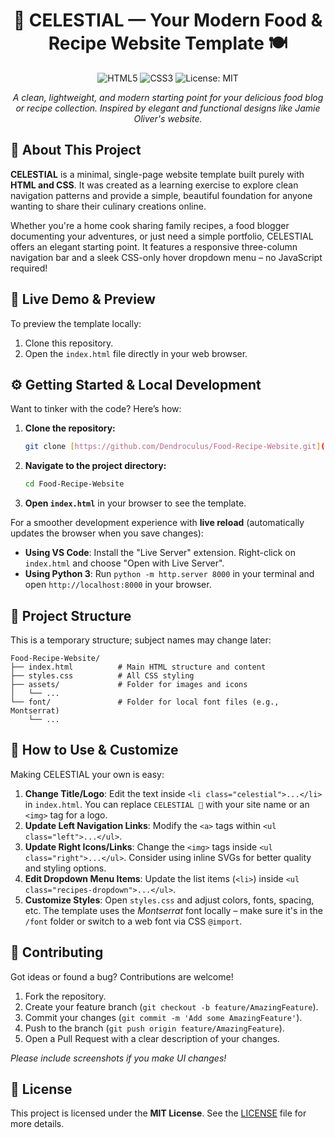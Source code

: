 <h1 align="center">🍳 CELESTIAL — Your Modern Food & Recipe Website Template 🍽️</h1>

<p align="center">
  <img src="https://img.shields.io/badge/HTML5-E34F26?style=flat-square&logo=html5&logoColor=white" alt="HTML5">
  <img src="https://img.shields.io/badge/CSS3-1572B6?style=flat-square&logo=css3&logoColor=white" alt="CSS3">
  <img src="https://img.shields.io/badge/License-MIT-green?style=flat-square" alt="License: MIT">
</p>


<p align="center">
  <em>A clean, lightweight, and modern starting point for your delicious food blog or recipe collection. Inspired by elegant and functional designs like Jamie Oliver's website.</em>
</p>



## 📌 About This Project

**CELESTIAL** is a minimal, single-page website template built purely with **HTML and CSS**. It was created as a learning exercise to explore clean navigation patterns and provide a simple, beautiful foundation for anyone wanting to share their culinary creations online.

Whether you're a home cook sharing family recipes, a food blogger documenting your adventures, or just need a simple portfolio, CELESTIAL offers an elegant starting point. It features a responsive three-column navigation bar and a sleek CSS-only hover dropdown menu – no JavaScript required!





## 🚀 Live Demo & Preview

To preview the template locally:
1.  Clone this repository.
2.  Open the `index.html` file directly in your web browser.



## ⚙️ Getting Started & Local Development

Want to tinker with the code? Here’s how:

1.  **Clone the repository:**
    ```bash
    git clone [https://github.com/Dendroculus/Food-Recipe-Website.git](https://github.com/Dendroculus/Food-Recipe-Website.git)
    ```
2.  **Navigate to the project directory:**
    ```bash
    cd Food-Recipe-Website
    ```
3.  **Open `index.html`** in your browser to see the template.

For a smoother development experience with **live reload** (automatically updates the browser when you save changes):

-   **Using VS Code**: Install the "Live Server" extension. Right-click on `index.html` and choose "Open with Live Server".
-   **Using Python 3**: Run `python -m http.server 8000` in your terminal and open `http://localhost:8000` in your browser.



## 📂 Project Structure

This is a temporary structure; subject names may change later:
```
Food-Recipe-Website/
├── index.html          # Main HTML structure and content
├── styles.css          # All CSS styling
├── assets/             # Folder for images and icons
│   └── ...
└── font/               # Folder for local font files (e.g., Montserrat)
    └── ...
```



## 🧩 How to Use & Customize

Making CELESTIAL your own is easy:

1.  **Change Title/Logo**: Edit the text inside `<li class="celestial">...</li>` in `index.html`. You can replace `CELESTIAL 💫` with your site name or an `<img>` tag for a logo.
2.  **Update Left Navigation Links**: Modify the `<a>` tags within `<ul class="left">...</ul>`.
3.  **Update Right Icons/Links**: Change the `<img>` tags inside `<ul class="right">...</ul>`. Consider using inline SVGs for better quality and styling options.
4.  **Edit Dropdown Menu Items**: Update the list items (`<li>`) inside `<ul class="recipes-dropdown">...</ul>`.
5.  **Customize Styles**: Open `styles.css` and adjust colors, fonts, spacing, etc. The template uses the *Montserrat* font locally – make sure it's in the `/font` folder or switch to a web font via CSS `@import`.



## 🤝 Contributing

Got ideas or found a bug? Contributions are welcome!

1.  Fork the repository.
2.  Create your feature branch (`git checkout -b feature/AmazingFeature`).
3.  Commit your changes (`git commit -m 'Add some AmazingFeature'`).
4.  Push to the branch (`git push origin feature/AmazingFeature`).
5.  Open a Pull Request with a clear description of your changes.

*Please include screenshots if you make UI changes!*



## 📄 License

This project is licensed under the **MIT License**. See the [LICENSE](LICENSE) file for more details.